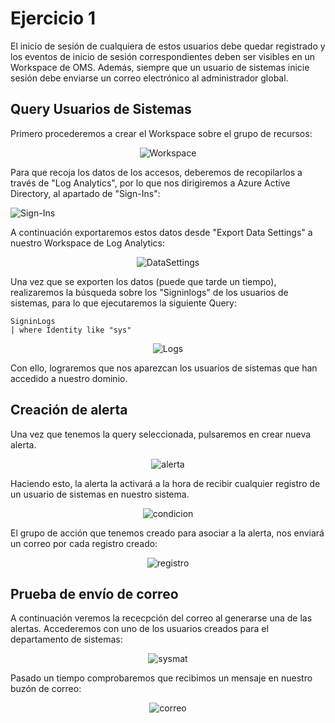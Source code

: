 # Ejercicio 1
El inicio de sesión de cualquiera de estos usuarios debe quedar registrado y los eventos de inicio de sesión correspondientes deben ser visibles en un Workspace de OMS. Además, siempre que un usuario de sistemas inicie sesión debe enviarse un correo electrónico al administrador global.

## Query Usuarios de Sistemas

Primero procederemos a crear el Workspace sobre el grupo de recursos:

<p align="center">
  <a><img src="https://i.imgur.com/C6mEn9jh.png?1" title="Workspace" /></a>
</p>

Para que recoja los datos de los accesos, deberemos de recopilarlos a través de "Log Analytics", por lo que nos dirigiremos a Azure Active Directory, al apartado de "Sign-Ins":

<a align="center"><img src="https://i.imgur.com/hR8Krla.png" title="Sign-Ins" /></a>

A continuación exportaremos estos datos desde "Export Data Settings" a nuestro Workspace de Log Analytics:

<p align="center">
  <a><img src="https://i.imgur.com/EB8LqcS.png" title="DataSettings" /></a>
</p>

Una vez que se exporten los datos (puede que tarde un tiempo), realizaremos la búsqueda sobre los "Signinlogs" de los usuarios de sistemas, para lo que ejecutaremos la siguiente Query:

```Kusto
SigninLogs
| where Identity like "sys"
```
<p align="center">
<a><img src="https://i.imgur.com/J5QAypzh.png" title="Logs" /></a>
</p>

Con ello, lograremos que nos aparezcan los usuarios de sistemas que han accedido a nuestro dominio.

## Creación de alerta

Una vez que tenemos la query seleccionada, pulsaremos en crear nueva alerta.

<p align="center">
  <a><img src="https://i.imgur.com/bz93Rzbh.png" title="alerta" /></a>
</p>

Haciendo esto, la alerta la activará a la hora de recibir cualquier registro de un usuario de sistemas en nuestro sistema.

<p align="center">
<a><img src="https://i.imgur.com/ugiWaMqh.png" title="condicion" /></a>
</p>

El grupo de acción que tenemos creado para asociar a la alerta, nos enviará un correo por cada registro creado:

<p align="center">
<a><img src="https://i.imgur.com/Cxx5tSjh.png" title="registro" /></a>
</p>

## Prueba de envío de correo

A continuación veremos la rececpción del correo al generarse una de las alertas. Accederemos con uno de los usuarios creados para el departamento de sistemas:

<p align="center">
  <a><img src="https://i.imgur.com/5DDqD4Xh.png" title="sysmat" /></a>
</p>

Pasado un tiempo comprobaremos que recibimos un mensaje en nuestro buzón de correo:

<p align="center">
  <a><img src="https://i.imgur.com/w7G7wMq.png" title="correo" /></a>
</p>
